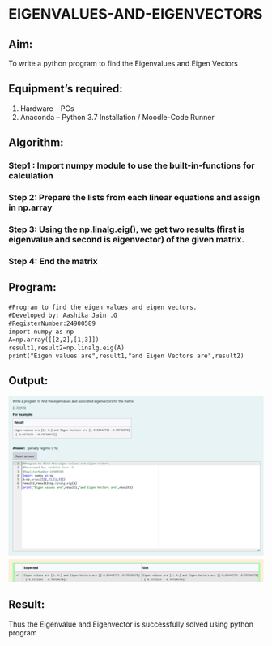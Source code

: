 # EIGENVALUES-AND-EIGENVECTORS
## Aim:
To write a python program to find the Eigenvalues and Eigen Vectors
## Equipment’s required:
1. 	Hardware – PCs
2. 	Anaconda – Python 3.7 Installation / Moodle-Code Runner
## Algorithm:
### Step1 : Import numpy module to use the built-in-functions for calculation
### Step 2: Prepare the lists from each linear equations and assign in np.array
### Step 3: Using the np.linalg.eig(), we get two results (first is eigenvalue and second is eigenvector) of the given matrix.
### Step 4: End the matrix

## Program:
```
#Program to find the eigen values and eigen vectors.
#Developed by: Aashika Jain .G
#RegisterNumber:24900589
import numpy as np
A=np.array([[2,2],[1,3]])
result1,result2=np.linalg.eig(A)
print("Eigen values are",result1,"and Eigen Vectors are",result2)
```

## Output:
![alt text](<Screenshot 2024-12-18 141758.png>)

## Result:
Thus the Eigenvalue and Eigenvector is successfully solved using python program
